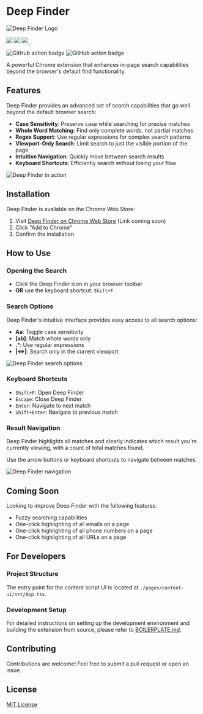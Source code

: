# Deep Finder

![Deep Finder Logo](https://res.cloudinary.com/coderabbi/image/upload/v1743904629/deep-finder/deep-finder-logo-large_shsj48.png)

![](https://img.shields.io/badge/React-61DAFB?style=flat-square&logo=react&logoColor=black)
![](https://img.shields.io/badge/Typescript-3178C6?style=flat-square&logo=typescript&logoColor=white)
![](https://badges.aleen42.com/src/vitejs.svg)

![GitHub action badge](https://github.com/emekaorji/deep-finder/actions/workflows/build-zip.yml/badge.svg)
![GitHub action badge](https://github.com/emekaorji/deep-finder/actions/workflows/lint.yml/badge.svg)

A powerful Chrome extension that enhances in-page search capabilities beyond the browser's default find functionality.

## Features

Deep Finder provides an advanced set of search capabilities that go well beyond the default browser search:

- **Case Sensitivity**: Preserve case while searching for precise matches
- **Whole Word Matching**: Find only complete words, not partial matches
- **Regex Support**: Use regular expressions for complex search patterns
- **Viewport-Only Search**: Limit search to just the visible portion of the page
- **Intuitive Navigation**: Quickly move between search results
- **Keyboard Shortcuts**: Efficiently search without losing your flow

![Deep Finder in action](./assets/screenshot-placeholder.png)

## Installation

Deep Finder is available on the Chrome Web Store:

1. Visit [Deep Finder on Chrome Web Store](#) (Link coming soon)
2. Click "Add to Chrome"
3. Confirm the installation

## How to Use

### Opening the Search

- Click the Deep Finder icon in your browser toolbar
- **OR** use the keyboard shortcut: `Shift+F`

### Search Options

Deep Finder's intuitive interface provides easy access to all search options:

- **Aa**: Toggle case sensitivity
- **[ab]**: Match whole words only
- **.***: Use regular expressions
- **|⇔|**: Search only in the current viewport

![Deep Finder search options](./assets/options-placeholder.png)

### Keyboard Shortcuts

- `Shift+F`: Open Deep Finder
- `Escape`: Close Deep Finder
- `Enter`: Navigate to next match
- `Shift+Enter`: Navigate to previous match

### Result Navigation

Deep Finder highlights all matches and clearly indicates which result you're currently viewing, with a count of total matches found.

Use the arrow buttons or keyboard shortcuts to navigate between matches.

![Deep Finder navigation](./assets/navigation-placeholder.png)

## Coming Soon

Looking to improve Deep Finder with the following features:

- Fuzzy searching capabilities
- One-click highlighting of all emails on a page
- One-click highlighting of all phone numbers on a page
- One-click highlighting of all URLs on a page

## For Developers

### Project Structure

The entry point for the content script UI is located at `./pages/content-ui/src/App.tsx`.

### Development Setup

For detailed instructions on setting up the development environment and building the extension from source, please refer to [BOILERPLATE.md](./BOILERPLATE.md).

## Contributing

Contributions are welcome! Feel free to submit a pull request or open an issue.

## License

[MIT License](./LICENSE)
